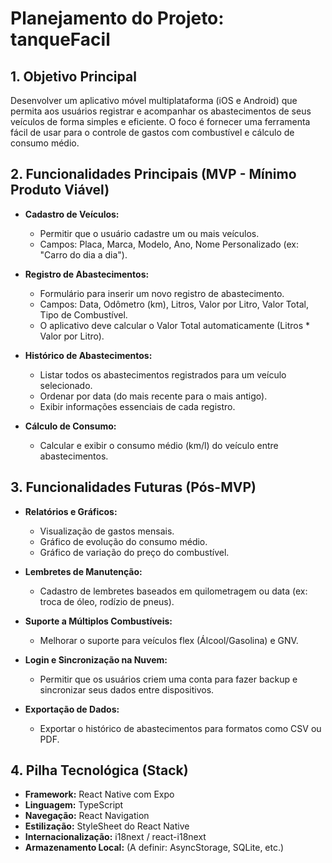# Planejamento do Projeto: tanqueFacil

## 1. Objetivo Principal

Desenvolver um aplicativo móvel multiplataforma (iOS e Android) que permita aos usuários registrar e acompanhar os abastecimentos de seus veículos de forma simples e eficiente. O foco é fornecer uma ferramenta fácil de usar para o controle de gastos com combustível e cálculo de consumo médio.

## 2. Funcionalidades Principais (MVP - Mínimo Produto Viável)

- **Cadastro de Veículos:**
  - Permitir que o usuário cadastre um ou mais veículos.
  - Campos: Placa, Marca, Modelo, Ano, Nome Personalizado (ex: "Carro do dia a dia").

- **Registro de Abastecimentos:**
  - Formulário para inserir um novo registro de abastecimento.
  - Campos: Data, Odômetro (km), Litros, Valor por Litro, Valor Total, Tipo de Combustível.
  - O aplicativo deve calcular o Valor Total automaticamente (Litros * Valor por Litro).

- **Histórico de Abastecimentos:**
  - Listar todos os abastecimentos registrados para um veículo selecionado.
  - Ordenar por data (do mais recente para o mais antigo).
  - Exibir informações essenciais de cada registro.

- **Cálculo de Consumo:**
  - Calcular e exibir o consumo médio (km/l) do veículo entre abastecimentos.

## 3. Funcionalidades Futuras (Pós-MVP)

- **Relatórios e Gráficos:**
  - Visualização de gastos mensais.
  - Gráfico de evolução do consumo médio.
  - Gráfico de variação do preço do combustível.

- **Lembretes de Manutenção:**
  - Cadastro de lembretes baseados em quilometragem ou data (ex: troca de óleo, rodízio de pneus).

- **Suporte a Múltiplos Combustíveis:**
  - Melhorar o suporte para veículos flex (Álcool/Gasolina) e GNV.

- **Login e Sincronização na Nuvem:**
  - Permitir que os usuários criem uma conta para fazer backup e sincronizar seus dados entre dispositivos.

- **Exportação de Dados:**
  - Exportar o histórico de abastecimentos para formatos como CSV ou PDF.

## 4. Pilha Tecnológica (Stack)

- **Framework:** React Native com Expo
- **Linguagem:** TypeScript
- **Navegação:** React Navigation
- **Estilização:** StyleSheet do React Native
- **Internacionalização:** i18next / react-i18next
- **Armazenamento Local:** (A definir: AsyncStorage, SQLite, etc.)
